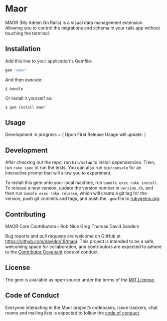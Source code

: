 # Maor

MAOR (My Admin On Rails) is a visual data management extension. Allowing you to control the migrations and schema in your rails app without touching the terminal. 

## Installation

Add this line to your application's Gemfile:

```ruby
gem 'maor'
```

And then execute:

    $ bundle

Or install it yourself as:

    $ gem install maor

## Usage

Development in progress ~ ( Upon First Release Usage will update. )

## Development

After checking out the repo, run `bin/setup` to install dependencies. Then, run `rake spec` to run the tests. You can also run `bin/console` for an interactive prompt that will allow you to experiment.

To install this gem onto your local machine, run `bundle exec rake install`. To release a new version, update the version number in `version.rb`, and then run `bundle exec rake release`, which will create a git tag for the version, push git commits and tags, and push the `.gem` file to [rubygems.org](https://rubygems.org).

## Contributing

MAOR Core Contributors~
Rob Nice
Greg Thomas
David Sanders

Bug reports and pull requests are welcome on GitHub at https://github.com/davidos16/maor. This project is intended to be a safe, welcoming space for collaboration, and contributors are expected to adhere to the [Contributor Covenant](http://contributor-covenant.org) code of conduct.

## License

The gem is available as open source under the terms of the [MIT License](http://opensource.org/licenses/MIT).

## Code of Conduct

Everyone interacting in the Maor project’s codebases, issue trackers, chat rooms and mailing lists is expected to follow the [code of conduct](https://github.com/davidos16/maor/blob/master/CODE_OF_CONDUCT.md).

